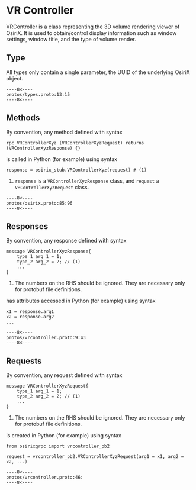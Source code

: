 # VR Controller
VRController is a class representing the 3D volume rendering viewer of OsiriX.  It is used to obtain/control 
display information such as window settings, window title, and the type of volume render.

## Type
All types only contain a single parameter, the UUID of the underlying OsiriX object.
``` { .c++ title="types.proto (lines 13-15)"}
----8<----
protos/types.proto:13:15
----8<----
```

## Methods
By convention, any method defined with syntax 
``` { .c++}
rpc VRControllerXyz (VRControllerXyzRequest) returns (VRControllerXyzResponse) {}
```
is called in Python (for example) using syntax
``` { .py}
response = osirix_stub.VRControllerXyz(request) # (1)
```

1. `response` is a  `VRControllerXyzResponse` class, and `request` a `VRControllerXyzRequest` class.

``` { .c++ title="osirix.proto (lines 85-96)"}
----8<----
protos/osirix.proto:85:96
----8<----
```

## Responses
By convention, any response defined with syntax
``` { .c++}
message VRControllerXyzResponse{
    type_1 arg_1 = 1;
    type_2 arg_2 = 2; // (1)
    ...
}
```

1. The numbers on the RHS should be ignored.  They are necessary only for protobuf file definitions.

has attributes accessed in Python (for example) using syntax
``` { .py}
x1 = response.arg1
x2 = response.arg2
...
```

``` { .c++ title="vrcontroller.proto (lines 9-43)"}
----8<----
protos/vrcontroller.proto:9:43
----8<----
```

## Requests
By convention, any request defined with syntax
``` { .c++}
message VRControllerXyzRequest{
    type_1 arg_1 = 1;
    type_2 arg_2 = 2; // (1)
    ...
}
```

1. The numbers on the RHS should be ignored.  They are necessary only for protobuf file definitions.

is created in Python (for example) using syntax
``` { .py}
from osirixgrpc import vrcontroller_pb2

request = vrcontroller_pb2.VRControllerXyzRequest(arg1 = x1, arg2 = x2, ...)
```

``` { .c++ title="vrcontroller.proto (lines 46-)"}
----8<----
protos/vrcontroller.proto:46:
----8<----
```
